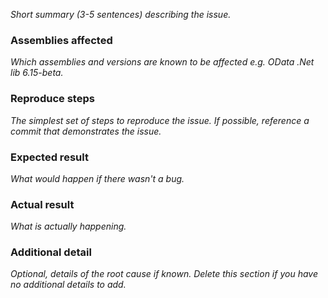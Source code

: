 <!-- markdownlint-disable MD002 MD041 -->

*Short summary (3-5 sentences) describing the issue.*

### Assemblies affected

*Which assemblies and versions are known to be affected e.g. OData .Net lib 6.15-beta.*

### Reproduce steps

*The simplest set of steps to reproduce the issue. If possible, reference a commit that demonstrates the issue.*

### Expected result

*What would happen if there wasn't a bug.*

### Actual result

*What is actually happening.*

### Additional detail

*Optional, details of the root cause if known. Delete this section if you have no additional details to add.*
